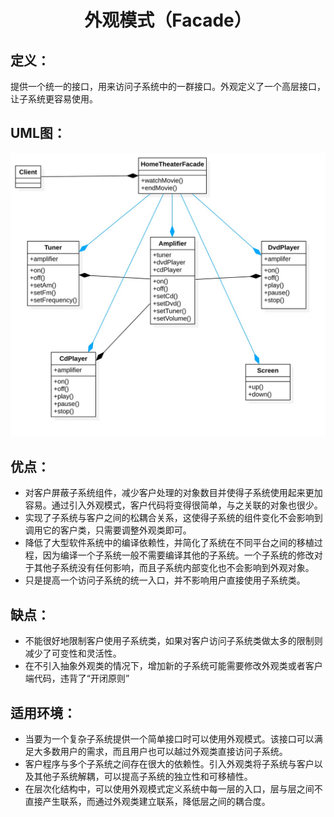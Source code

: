 <h1 align="center">外观模式（Facade）</h1>

## 定义：
提供一个统一的接口，用来访问子系统中的一群接口。外观定义了一个高层接口，让子系统更容易使用。

## UML图：
![Facade](../uml/Facade.jpg)

## 优点：
- 对客户屏蔽子系统组件，减少客户处理的对象数目并使得子系统使用起来更加容易。通过引入外观模式，客户代码将变得很简单，与之关联的对象也很少。
- 实现了子系统与客户之间的松耦合关系，这使得子系统的组件变化不会影响到调用它的客户类，只需要调整外观类即可。
- 降低了大型软件系统中的编译依赖性，并简化了系统在不同平台之间的移植过程，因为编译一个子系统一般不需要编译其他的子系统。一个子系统的修改对于其他子系统没有任何影响，而且子系统内部变化也不会影响到外观对象。
- 只是提高一个访问子系统的统一入口，并不影响用户直接使用子系统类。

## 缺点：
- 不能很好地限制客户使用子系统类，如果对客户访问子系统类做太多的限制则减少了可变性和灵活性。
- 在不引入抽象外观类的情况下，增加新的子系统可能需要修改外观类或者客户端代码，违背了“开闭原则”

## 适用环境：
- 当要为一个复杂子系统提供一个简单接口时可以使用外观模式。该接口可以满足大多数用户的需求，而且用户也可以越过外观类直接访问子系统。
- 客户程序与多个子系统之间存在很大的依赖性。引入外观类将子系统与客户以及其他子系统解耦，可以提高子系统的独立性和可移植性。
- 在层次化结构中，可以使用外观模式定义系统中每一层的入口，层与层之间不直接产生联系，而通过外观类建立联系，降低层之间的耦合度。